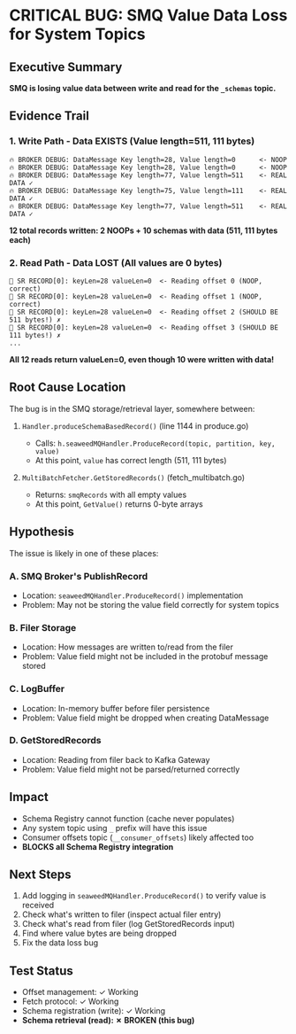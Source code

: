 # CRITICAL BUG: SMQ Value Data Loss for System Topics

## Executive Summary
**SMQ is losing value data between write and read for the `_schemas` topic.**

## Evidence Trail

### 1. Write Path - Data EXISTS (Value length=511, 111 bytes)
```
🔥 BROKER DEBUG: DataMessage Key length=28, Value length=0      <- NOOP
🔥 BROKER DEBUG: DataMessage Key length=28, Value length=0      <- NOOP  
🔥 BROKER DEBUG: DataMessage Key length=77, Value length=511    <- REAL DATA ✓
🔥 BROKER DEBUG: DataMessage Key length=75, Value length=111    <- REAL DATA ✓
🔥 BROKER DEBUG: DataMessage Key length=77, Value length=511    <- REAL DATA ✓
```

**12 total records written: 2 NOOPs + 10 schemas with data (511, 111 bytes each)**

### 2. Read Path - Data LOST (All values are 0 bytes)
```
📍 SR RECORD[0]: keyLen=28 valueLen=0  <- Reading offset 0 (NOOP, correct)
📍 SR RECORD[0]: keyLen=28 valueLen=0  <- Reading offset 1 (NOOP, correct)
📍 SR RECORD[0]: keyLen=28 valueLen=0  <- Reading offset 2 (SHOULD BE 511 bytes!) ✗
📍 SR RECORD[0]: keyLen=28 valueLen=0  <- Reading offset 3 (SHOULD BE 111 bytes!) ✗
...
```

**All 12 reads return valueLen=0, even though 10 were written with data!**

## Root Cause Location

The bug is in the SMQ storage/retrieval layer, somewhere between:

1. `Handler.produceSchemaBasedRecord()` (line 1144 in produce.go)
   - Calls: `h.seaweedMQHandler.ProduceRecord(topic, partition, key, value)`
   - At this point, `value` has correct length (511, 111 bytes)

2. `MultiBatchFetcher.GetStoredRecords()` (fetch_multibatch.go)
   - Returns: `smqRecords` with all empty values
   - At this point, `GetValue()` returns 0-byte arrays

## Hypothesis

The issue is likely in one of these places:

### A. SMQ Broker's PublishRecord
- Location: `seaweedMQHandler.ProduceRecord()` implementation
- Problem: May not be storing the value field correctly for system topics

### B. Filer Storage
- Location: How messages are written to/read from the filer
- Problem: Value field might not be included in the protobuf message stored

### C. LogBuffer
- Location: In-memory buffer before filer persistence  
- Problem: Value field might be dropped when creating DataMessage

### D. GetStoredRecords
- Location: Reading from filer back to Kafka Gateway
- Problem: Value field might not be parsed/returned correctly

## Impact

- Schema Registry cannot function (cache never populates)
- Any system topic using `_` prefix will have this issue
- Consumer offsets topic (`__consumer_offsets`) likely affected too
- **BLOCKS all Schema Registry integration**

## Next Steps

1. Add logging in `seaweedMQHandler.ProduceRecord()` to verify value is received
2. Check what's written to filer (inspect actual filer entry)
3. Check what's read from filer (log GetStoredRecords input)
4. Find where value bytes are being dropped
5. Fix the data loss bug

## Test Status

- Offset management: ✓ Working
- Fetch protocol: ✓ Working  
- Schema registration (write): ✓ Working
- **Schema retrieval (read): ✗ BROKEN (this bug)**
